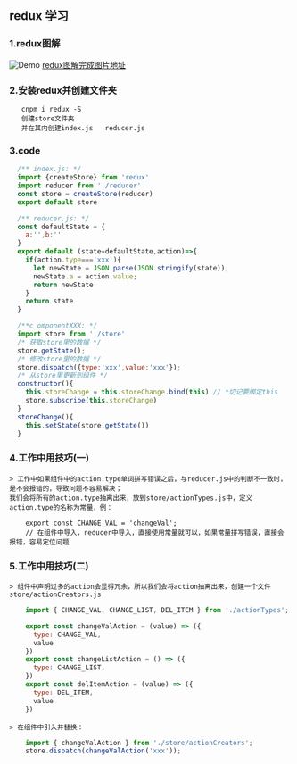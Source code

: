 ## redux 学习
### 1.redux图解
  ![Demo](https://jspang.com/images/redux_flow.png)
  [redux图解完成图片地址](https://jspang.com/images/redux_flow.png)

### 2.安装redux并创建文件夹

```
   cnpm i redux -S
   创建store文件夹
   并在其内创建index.js   reducer.js
```
### 3.code
```js
  /** index.js: */
  import {createStore} from 'redux'
  import reducer from './reducer'
  const store = createStore(reducer)
  export default store

  /** reducer.js: */
  const defaultState = {
    a:'',b:''
  }
  export default (state=defaultState,action)=>{
    if(action.type==='xxx'){
      let newState = JSON.parse(JSON.stringify(state));
      newState.a = action.value;
      return newState
    }
    return state
  }

  /**c omponentXXX: */
  import store from './store'
  /* 获取store里的数据 */
  store.getState();
  /* 修改store里的数据 */
  store.dispatch({type:'xxx',value:'xxx'});
  /* 从store里更新到组件 */
  constructor(){
    this.storeChange = this.storeChange.bind(this) // *切记要绑定this
    store.subscribe(this.storeChange)
  }
  storeChange(){
    this.setState(store.getState())
  }
```
### 4.工作中用技巧(一)

    > 工作中如果组件中的action.type单词拼写错误之后，与reducer.js中的判断不一致时，是不会报错的，导致问题不容易解决；
    我们会将所有的action.type抽离出来，放到store/actionTypes.js中，定义action.type的名称为常量，例：

```
    export const CHANGE_VAL = 'changeVal';
    // 在组件中导入，reducer中导入，直接使用常量就可以，如果常量拼写错误，直接会报错，容易定位问题
```
### 5.工作中用技巧(二)

    > 组件中声明过多的action会显得冗余，所以我们会将action抽离出来，创建一个文件store/actionCreators.js

```js
    import { CHANGE_VAL, CHANGE_LIST, DEL_ITEM } from './actionTypes';

    export const changeValAction = (value) => ({
      type: CHANGE_VAL,
      value
    })
    export const changeListAction = () => ({
      type: CHANGE_LIST,
    })
    export const delItemAction = (value) => ({
      type: DEL_ITEM,
      value
    })
```
    > 在组件中引入并替换：
```js
    import { changeValAction } from './store/actionCreators';
    store.dispatch(changeValAction('xxx'));
```


